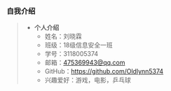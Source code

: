 ### 自我介绍 

> - **个人介绍**
>    - 姓名：刘晓霖
>    - 班级：18级信息安全一班
>    - 学号：3118005374
>    - 邮箱：475369943@qq.com
>    - GitHub：https://github.com/Oldlynn5374
>    - 兴趣爱好：游戏，电影，乒乓球

<!--
**Oldlynn5374/Oldlynn5374** is a ✨ _special_ ✨ repository because its `README.md` (this file) appears on your GitHub profile.

Here are some ideas to get you started:

- 🔭 I’m currently working on ...
- 🌱 I’m currently learning ...
- 👯 I’m looking to collaborate on ...
- 🤔 I’m looking for help with ...
- 💬 Ask me about ...
- 📫 How to reach me: ...
- 😄 Pronouns: ...
- ⚡ Fun fact: ...
-->
